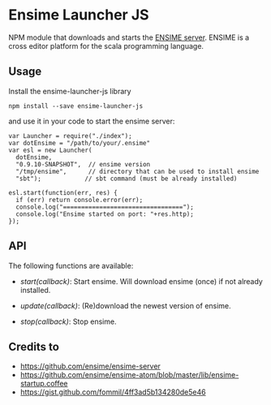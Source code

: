 Ensime Launcher JS
==================

NPM module that downloads and starts the [ENSIME server](https://github.com/ensime/ensime-server). ENSIME is a cross editor platform
for the scala programming language.


Usage
-----
Install the ensime-launcher-js library

    npm install --save ensime-launcher-js

and use it in your code to start the ensime server:

    var Launcher = require("./index");
    var dotEnsime = "/path/to/your/.ensime"
    var esl = new Launcher(
      dotEnsime,
      "0.9.10-SNAPSHOT",  // ensime version
      "/tmp/ensime",      // directory that can be used to install ensime
      "sbt");            // sbt command (must be already installed)

    esl.start(function(err, res) {
      if (err) return console.error(err);
      console.log("=================================");
      console.log("Ensime started on port: "+res.http);
    });



API
---
The following functions are available:

  - *start(callback)*:
      Start ensime. Will download ensime (once) if not already installed.

  - *update(callback)*:
      (Re)download the newest version of ensime.

  - *stop(callback)*:
      Stop ensime.


Credits to
----------
- https://github.com/ensime/ensime-server
- https://github.com/ensime/ensime-atom/blob/master/lib/ensime-startup.coffee
- https://gist.github.com/fommil/4ff3ad5b134280de5e46